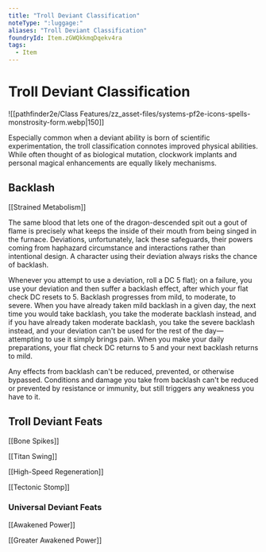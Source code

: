 ```yaml
---
title: "Troll Deviant Classification"
noteType: ":luggage:"
aliases: "Troll Deviant Classification"
foundryId: Item.zGWQkkmqDqekv4ra
tags:
  - Item
---
```


# Troll Deviant Classification
![[pathfinder2e/Class Features/zz_asset-files/systems-pf2e-icons-spells-monstrosity-form.webp|150]]

Especially common when a deviant ability is born of scientific experimentation, the troll classification connotes improved physical abilities. While often thought of as biological mutation, clockwork implants and personal magical enhancements are equally likely mechanisms.

## Backlash

[[Strained Metabolism]]

The same blood that lets one of the dragon-descended spit out a gout of flame is precisely what keeps the inside of their mouth from being singed in the furnace. Deviations, unfortunately, lack these safeguards, their powers coming from haphazard circumstance and interactions rather than intentional design. A character using their deviation always risks the chance of backlash.

Whenever you attempt to use a deviation, roll a DC 5 flat); on a failure, you use your deviation and then suffer a backlash effect, after which your flat check DC resets to 5. Backlash progresses from mild, to moderate, to severe. When you have already taken mild backlash in a given day, the next time you would take backlash, you take the moderate backlash instead, and if you have already taken moderate backlash, you take the severe backlash instead, and your deviation can't be used for the rest of the day—attempting to use it simply brings pain. When you make your daily preparations, your flat check DC returns to 5 and your next backlash returns to mild.

Any effects from backlash can't be reduced, prevented, or otherwise bypassed. Conditions and damage you take from backlash can't be reduced or prevented by resistance or immunity, but still triggers any weakness you have to it.

## Troll Deviant Feats

[[Bone Spikes]]

[[Titan Swing]]

[[High-Speed Regeneration]]

[[Tectonic Stomp]]

### Universal Deviant Feats

[[Awakened Power]]

[[Greater Awakened Power]]
